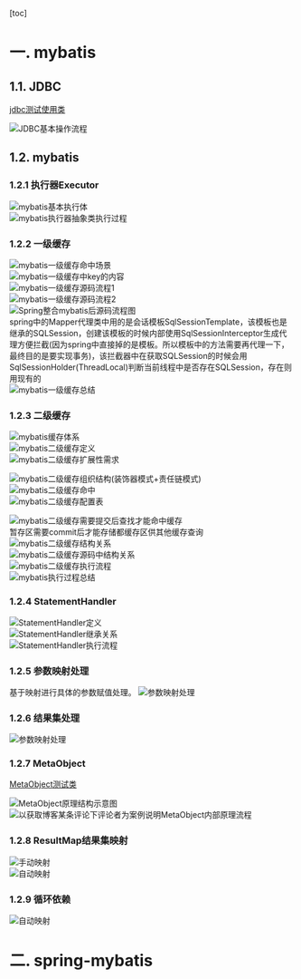 [toc]

# 一. mybatis
## 1.1. JDBC
[jdbc测试使用类](src/main/java/com/zjut/study/mybatis/jdbc/JdbcClient.java)

![JDBC基本操作流程](pic/JDBC操作流程.png)

## 1.2. mybatis
### 1.2.1 执行器Executor
![mybatis基本执行体](pic/mybatis执行体系.png)   
![mybatis执行器抽象类执行过程](pic/mybatis执行器抽象类执行过程.png)

### 1.2.2 一级缓存
![mybatis一级缓存命中场景](pic/mybatis一级缓存命中场景.png)  
![mybatis一级缓存中key的内容](pic/mybatis一级缓存中key的内容.png)  
![mybatis一级缓存源码流程1](pic/mybatis一级缓存源码流程1.png)  
![mybatis一级缓存源码流程2](pic/mybatis一级缓存源码流程2.png)  
![Spring整合mybatis后源码流程图](pic/Spring整合mybatis后源码流程图.png)  
spring中的Mapper代理类中用的是会话模板SqlSessionTemplate，该模板也是继承的SQLSession，创建该模板的时候内部使用SqlSessionInterceptor生成代理方便拦截(因为spring中直接掉的是模板。所以模板中的方法需要再代理一下，最终目的是要实现事务)，该拦截器中在获取SQLSession的时候会用SqlSessionHolder(ThreadLocal)判断当前线程中是否存在SQLSession，存在则用现有的    
![mybatis一级缓存总结](pic/mybatis一级缓存总结.png)

### 1.2.3 二级缓存
![mybatis缓存体系](pic/mybatis缓存体系.png)    
![mybatis二级缓存定义](pic/mybatis二级缓存定义.png)    
![mybatis二级缓存扩展性需求](pic/mybatis二级缓存扩展性需求.png)    

![mybatis二级缓存组织结构(装饰器模式+责任链模式)](pic/mybatis二级缓存组织结构(装饰器模式+责任链模式).png)   
![mybatis二级缓存命中](pic/mybatis二级缓存命中.png)   
![mybatis二级缓存配置表](pic/mybatis二级缓存配置表.png)   

![mybatis二级缓存需要提交后查找才能命中缓存](pic/mybatis二级缓存需要提交后查找才能命中缓存.png)   
暂存区需要commit后才能存储都缓存区供其他缓存查询
![mybatis二级缓存结构关系](pic/mybatis二级缓存结构关系.png)  
![mybatis二级缓存源码中结构关系](pic/mybatis二级缓存源码中结构关系.png)  
![mybatis二级缓存执行流程](pic/mybatis二级缓存执行流程.png)  
![mybatis执行过程总结](pic/mybatis执行过程总结.png)  

### 1.2.4 StatementHandler
![StatementHandler定义](pic/StatementHandler定义.png)    
![StatementHandler继承关系](pic/StatementHandler继承关系.png)    
![StatementHandler执行流程](pic/StatementHandler执行流程.png) 


### 1.2.5 参数映射处理
基于映射进行具体的参数赋值处理。
![参数映射处理](pic/参数映射处理.png) 


### 1.2.6 结果集处理
![参数映射处理](pic/结果集处理流程.png)  

### 1.2.7 MetaObject
[MetaObject测试类](src/main/java/com/zjut/study/mybatis/MetaObjectClient.java)

![MetaObject原理结构示意图](pic/MetaObject原理结构示意图.png)  
![以获取博客某条评论下评论者为案例说明MetaObject内部原理流程](pic/以获取博客某条评论下评论者为案例说明MetaObject内部原理流程.png)  


### 1.2.8 ResultMap结果集映射
![手动映射](pic/手动映射.png)  
![自动映射](pic/自动映射.png)  

### 1.2.9 循环依赖
![自动映射](pic/循环依赖流程解析.png)  

# 二. spring-mybatis

